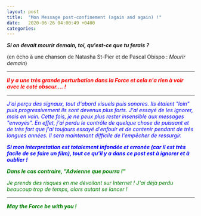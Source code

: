 ```yaml
---
layout: post
title:  "Mon Message post-confinement (again and again) !"
date:   2020-06-26 04:00:49 +0400
categories: 
---
```

<!---
You’ll find this post in your `_posts` directory. Go ahead and edit it and re-build the site to see your changes. You can rebuild the site in many different ways, but the most common way is to run `jekyll serve`, which launches a web server and auto-regenerates your site when a file is updated.

Jekyll requires blog post files to be named according to the following format:

`YEAR-MONTH-DAY-title.MARKUP`

Where `YEAR` is a four-digit number, `MONTH` and `DAY` are both two-digit numbers, and `MARKUP` is the file extension representing the format used in the file. After that, include the necessary front matter. Take a look at the source for this post to get an idea about how it works.

Jekyll also offers powerful support for code snippets:

{% highlight ruby %}
def print_hi(name)
  puts "Hi, #{name}"
end
print_hi('Tom')
#=> prints 'Hi, Tom' to STDOUT.
{% endhighlight %}

Check out the [Jekyll docs][jekyll-docs] for more info on how to get the most out of Jekyll. File all bugs/feature requests at [Jekyll’s GitHub repo][jekyll-gh]. If you have questions, you can ask them on [Jekyll Talk][jekyll-talk].

[jekyll-docs]: https://jekyllrb.com/docs/home
[jekyll-gh]:   https://github.com/jekyll/jekyll
[jekyll-talk]: https://talk.jekyllrb.com/
--->



***Si on devait mourir demain, toi, qu'est-ce que tu ferais ?***

(en écho à une chanson de Natasha St-Pier et de Pascal Obispo : *Mourir demain*)  

   

------
<span style="color: red">***Il y a une très grande perturbation dans la Force et cela n'a rien à voir avec le coté obscur.... !***</span>


-----

<span style="color: blue">*J'ai perçu des signaux, tout d'abord visuels puis sonores. Ils étaient "loin" puis progressivement ils sont devenus plus forts. J'ai essayé de les ignorer, mais en vain. Cette fois, je ne peux plus rester insensible aux messages "envoyés". En effet, j'ai perdu le contrôle de quelque chose de puissant et de très fort que j'ai toujours essayé d'enfouir et de contenir pendant de très longues années. Il sera maintenant difficile de l'empêcher de ressurgir.* </span>

<span style="color: blue">***Si mon interpretation est totalement infondée et erronée (car il est très facile de se faire un film), tout ce qu'il y a dans ce post est à ignorer et à oublier !***</span>

<span style="color: green">***Dans le cas contraire, "Advienne que pourra !"***</span>

<span style="color: green">*Je prends des risques en me dévoilant sur Internet !*</span>
<span style="color: green">*J'ai déjà perdu beaucoup trop de temps, alors autant se lancer !*</span>

-----
<span style="color: green">***May the Force be with you !***</span>


